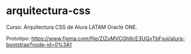 # arquitectura-css

Curso: Arquitectura CSS de Alura LATAM Oracle ONE.

Prototipo: <https://www.figma.com/file/ZIZuMVCGh6cE3UQvTbFsuj/alura-bootstrap?node-id=0%3A1>
